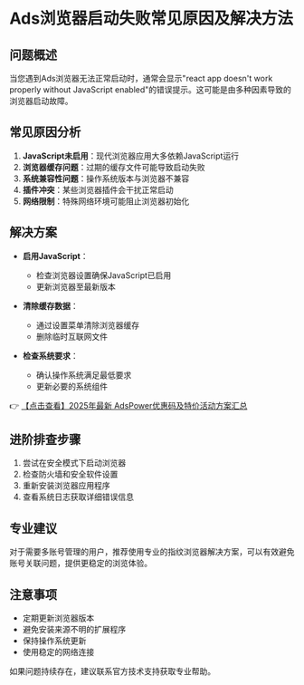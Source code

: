 # Ads浏览器启动失败常见原因及解决方法

## 问题概述
当您遇到Ads浏览器无法正常启动时，通常会显示"react app doesn't work properly without JavaScript enabled"的错误提示。这可能是由多种因素导致的浏览器启动故障。

## 常见原因分析
1. **JavaScript未启用**：现代浏览器应用大多依赖JavaScript运行
2. **浏览器缓存问题**：过期的缓存文件可能导致启动失败
3. **系统兼容性问题**：操作系统版本与浏览器不兼容
4. **插件冲突**：某些浏览器插件会干扰正常启动
5. **网络限制**：特殊网络环境可能阻止浏览器初始化

## 解决方案
- **启用JavaScript**：
  - 检查浏览器设置确保JavaScript已启用
  - 更新浏览器至最新版本

- **清除缓存数据**：
  - 通过设置菜单清除浏览器缓存
  - 删除临时互联网文件

- **检查系统要求**：
  - 确认操作系统满足最低要求
  - 更新必要的系统组件

👉 [【点击查看】2025年最新 AdsPower优惠码及特价活动方案汇总](https://bit.ly/adspower_free)

## 进阶排查步骤
1. 尝试在安全模式下启动浏览器
2. 检查防火墙和安全软件设置
3. 重新安装浏览器应用程序
4. 查看系统日志获取详细错误信息

## 专业建议
对于需要多账号管理的用户，推荐使用专业的指纹浏览器解决方案，可以有效避免账号关联问题，提供更稳定的浏览体验。

## 注意事项
- 定期更新浏览器版本
- 避免安装来源不明的扩展程序
- 保持操作系统更新
- 使用稳定的网络连接

如果问题持续存在，建议联系官方技术支持获取专业帮助。